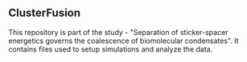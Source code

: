 ## ClusterFusion
This repository is part of the study - "Separation of sticker-spacer energetics governs the coalescence of biomolecular condensates". It contains files used to setup simulations and analyze the data.
